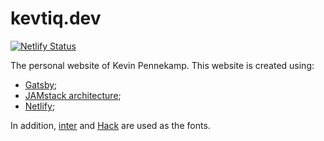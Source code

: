 # kevtiq.dev

[![Netlify Status](https://api.netlify.com/api/v1/badges/b654c94e-08a6-4b79-b443-7837581b1d8d/deploy-status)](https://app.netlify.com/sites/gatsby-starter-netlify-cms-ci/deploys)

The personal website of Kevin Pennekamp. This website is created using:

- [Gatsby](https://www.gatsbyjs.org);
- [JAMstack architecture](https://jamstack.org);
- [Netlify](https://www.netlify.com);

In addition, [inter](https://rsms.me/inter/) and [Hack](https://sourcefoundry.org/hack/) are used as the fonts.
